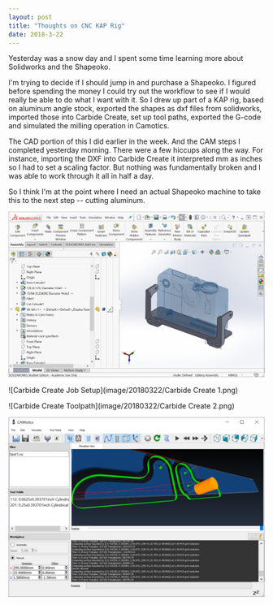```yaml
---
layout: post
title: "Thoughts on CNC KAP Rig"
date: 2018-3-22
---
```


Yesterday was a snow day and I spent some time learning more about
Solidworks and the Shapeoko.

I'm trying to decide if I should jump in and purchase a Shapeoko.  I
figured before spending the money I could try out the workflow to see
if I would really be able to do what I want with it.  So I drew up
part of a KAP rig, based on aluminum angle stock, exported the shapes
as dxf files from solidworks, imported those into Carbide Create, set
up tool paths, exported the G-code and simulated the milling operation
in Camotics.

The CAD portion of this I did earlier in the week.  And the CAM steps
I completed yesterday morning.  There were a few hiccups along the
way.  For instance, importing the DXF into Carbide Create it
interpreted mm as inches so I had to set a scaling factor.  But
nothing was fundamentally broken and I was able to work through it all
in half a day.

So I think I'm at the point where I need an actual Shapeoko machine to
take this to the next step -- cutting aluminum.

![SolidWorks Model](image/20180322/SolidWorks1.png)

![Carbide Create Job Setup](image/20180322/Carbide Create 1.png)

![Carbide Create Toolpath](image/20180322/Carbide Create 2.png)

![Camotics Simulation](image/20180322/camotics1.png)




